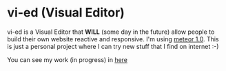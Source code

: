 # vi-ed (Visual Editor)

vi-ed is a Visual Editor that **WILL** (some day in the future) allow people to build their own website reactive and responsive.
I'm using [meteor 1.0](https://www.meteor.com/). This is just a personal project where I can try new stuff that I find on internet :-)

You can see my work (in progress) in [here](http://vi-ed.meteor.com/)